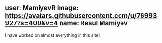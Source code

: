 user: MamiyevR
image: https://avatars.githubusercontent.com/u/76993927?s=400&v=4
name: Resul Mamiyev
---
I have worked on almost everything in this site!
